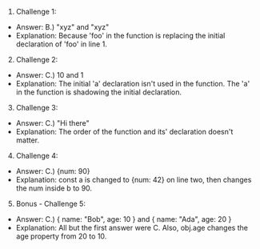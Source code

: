 1. Challenge 1:

- Answer: B.) "xyz" and "xyz"
- Explanation: Because 'foo' in the function is replacing the initial declaration of 'foo' in line 1.

2. Challenge 2:

- Answer: C.) 10 and 1
- Explanation: The initial 'a' declaration isn't used in the function. The 'a' in the function is shadowing the initial declaration.

3. Challenge 3:

- Answer: C.) "Hi there"
- Explanation: The order of the function and its' declaration doesn't matter.

4. Challenge 4:

- Answer: C.) {num: 90}
- Explanation: const a is changed to {num: 42} on line two, then changes the num inside b to 90.

5. Bonus - Challenge 5:

- Answer: C.) { name: "Bob", age: 10 } and { name: "Ada", age: 20 }
- Explanation: All but the first answer were C. Also, obj.age changes the age property from 20 to 10.
